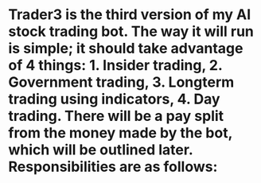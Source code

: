 # Trader3 is the third version of my AI stock trading bot. The way it will run is simple; it should take advantage of 4 things: 1. Insider trading, 2. Government trading, 3. Longterm trading using indicators, 4. Day trading. There will be a pay split from the money made by the bot, which will be outlined later. Responsibilities are as follows:
